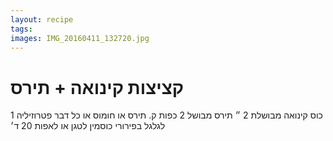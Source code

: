 ```yaml
---
layout: recipe
tags:
images: IMG_20160411_132720.jpg
---
```


# קציצות קינואה + תירס
1 כוס קינואה מבושלת
2 ״ תירס מבושל
2 כפות ק. תירס או חומוס או כל דבר
פטרוזיליה
לגלגל בפירורי כוסמין
לטגן או לאפות 20 ד׳
